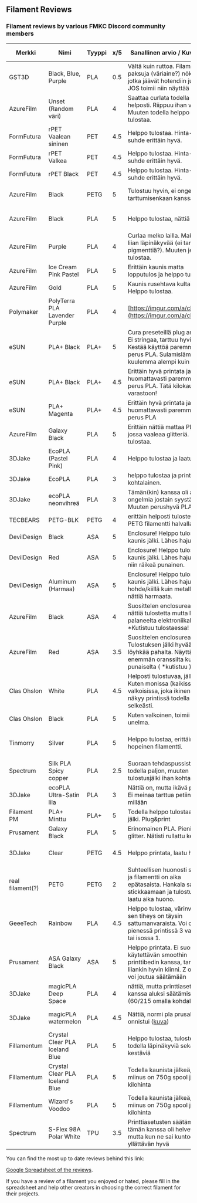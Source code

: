 ## Filament Reviews
### Filament reviews by various FMKC Discord community members

| Merkki           | Nimi                           | Tyyppi | x/5 | Sanallinen arvio / Kuvalinkki                                                                                                                      | Printteri (modaukset)                     | Printtilämmöt | Hinta \[€/kg\] | Hinta \[€/spool\] | Spool \[g\] | Linkki                                                                                                                                                                                                                                                                                                                                                                             |
| ---------------- | ------------------------------ | ------ | --- | -------------------------------------------------------------------------------------------------------------------------------------------------- | ----------------------------------------- | ------------- | -------------- | ----------------- | ----------- | ---------------------------------------------------------------------------------------------------------------------------------------------------------------------------------------------------------------------------------------------------------------------------------------------------------------------------------------------------------------------------------- |
| GST3D            | Black, Blue, Purple            | PLA    | 0.5 | Vältä kuin ruttoa. Filamentissa paksuja (väriaine?) nökäreitä jotka jäävät hotendiin jumiin. JOS toimii niin näyttää hyvältä                       | Voron V2.4                                | 200/60°C      | 11.00€         | 11.00€            | 1000 g      | [https://gst3d.eu/](https://gst3d.eu/)                                                                                                                                                                                                                                                                                                                                             |
| AzureFilm        | Unset (Random väri)            | PLA    | 4   | Saattaa curlata todella helposti. Riippuu ihan väristä. Muuten todella helppo tulostaa.                                                            | Voron V2.4                                | 200/60°C      | 13.18€         | 13.18€            | 1000 g      | [https://www.azurefilm.com/en/pla-filament-unset-1kg](https://www.azurefilm.com/en/pla-filament-unset-1kg)                                                                                                                                                                                                                                                                         |
| FormFutura       | rPET Vaalean sininen           | PET    | 4.5 | Helppo tulostaa. Hinta-laatu suhde erittäin hyvä.                                                                                                  | CR-30                                     | 215/85        | 20.00€         | 20.00€            | 1000 g      | [https://www.an-cadsolutions.fi/tuote/formfutura-reform-rpet/](https://www.an-cadsolutions.fi/tuote/formfutura-reform-rpet/)                                                                                                                                                                                                                                                       |
| FormFutura       | rPET Valkea                    | PET    | 4.5 | Helppo tulostaa. Hinta-laatu suhde erittäin hyvä.                                                                                                  | CR-30                                     | 230/85        | 20.00€         | 20.00€            | 1000 g      | [https://www.an-cadsolutions.fi/tuote/formfutura-reform-rpet/](https://www.an-cadsolutions.fi/tuote/formfutura-reform-rpet/)                                                                                                                                                                                                                                                       |
| FormFutura       | rPET Black                     | PET    | 4.5 | Helppo tulostaa. Hinta-laatu suhde erittäin hyvä.                                                                                                  | CR-30, Ender 3 V2                         | 230/80        | 20.00€         | 20.00€            | 1000 g      | [https://www.an-cadsolutions.fi/tuote/formfutura-reform-rpet/](https://www.an-cadsolutions.fi/tuote/formfutura-reform-rpet/)                                                                                                                                                                                                                                                       |
| AzureFilm        | Black                          | PETG   | 5   | Tulostuu hyvin, ei ongelmia tarttumisenkaan kanssa.                                                                                                | Artillery Sidewinder X1                   | 250/80°C      | 20.10€         | 20.10€            | 1000 g      | [https://www.azurefilm.com/en/petg-filament-black](https://www.azurefilm.com/en/petg-filament-black)                                                                                                                                                                                                                                                                               |
| AzureFilm        | Black                          | PLA    | 5   | Helppo tulostaa, nättiä jälkeä.                                                                                                                    | Artillery Sidewinder X1                   | 200/60°C      | 20.30€         | 20.30€            | 1000 g      | [https://www.azurefilm.com/en/pla-filament-black](https://www.azurefilm.com/en/pla-filament-black)                                                                                                                                                                                                                                                                                 |
| AzureFilm        | Purple                         | PLA    | 4   | Curlaa melko lailla. Makuuni liian läpinäkyvää (ei tarpeeksi pigmenttiä?). Muuten jees tulostaa.                                                   | Voron V2.4                                | 200/60°C      | 20.30€         | 20.30€            | 1000 g      | [https://www.azurefilm.com/en/pla-filament-purple](https://www.azurefilm.com/en/pla-filament-purple)                                                                                                                                                                                                                                                                               |
| AzureFilm        | Ice Cream Pink Pastel          | PLA    | 5   | Erittäin kaunis matta lopputulos ja helppo tulostaa.                                                                                               | Voron V2.4                                | 200/60°C      | 20.30€         | 20.30€            | 1000 g      | [https://www.azurefilm.com/en/pla-filament-ice-cream-pink-pastel](https://www.azurefilm.com/en/pla-filament-ice-cream-pink-pastel)                                                                                                                                                                                                                                                 |
| AzureFilm        | Gold                           | PLA    | 5   | Kaunis rusehtava kultainen. Helppo tulostaa.                                                                                                       | Voron V2.4                                | 200/60°C      | 20.30€         | 20.30€            | 1000 g      | [https://www.azurefilm.com/en/pla-filament-gold](https://www.azurefilm.com/en/pla-filament-gold)                                                                                                                                                                                                                                                                                   |
| Polymaker        | PolyTerra PLA Lavender Purple  | PLA    | 4   | [https://imgur.com/a/cB3vxvU](https://imgur.com/a/cB3vxvU)                                                                                         | Ender 3 V2 (Winski) | 210°C/60°C    | 20.79€         | 20.79€            | 1000 g      | [https://www.3djake.fi/polymaker/polyterra-pla-lavender-purple](https://www.3djake.fi/polymaker/polyterra-pla-lavender-purple)                                                                                                                                                                                                                                                     |
| eSUN             | PLA+ Black                     | PLA+   | 5   | Cura preseteillä plug and print. Ei stringaa, tarttuu hyvin. Kestää käyttöä paremmin kuin perus PLA. Sulamislämpötila kuulemma alempi kuin PLA.    | Ender 3 V2                                | 210/60 °C     | 21.00€         | 21.00€            | 1000 g      | [https://www.amazon.de/dp/B07FQDKR28](https://www.amazon.de/dp/B07FQDKR28) (huom. voucher hinta, myös 3djake)                                                                                                                                                                                                                                                                      |
| eSUN             | PLA+ Black                     | PLA+   | 4.5 | Erittäin hyvä printata ja kestää huomattavasti paremmin, kuin perus PLA. Tätä kilokaupalla varastoon!                                              | Ender 3 V2 (Winski) | 225°C/60°C    | 21.79€         | 21.79€            | 1000 g      | [https://www.3djake.fi/esun/pla-black-7](https://www.3djake.fi/esun/pla-black-7)                                                                                                                                                                                                                                                                                                   |
| eSUN             | PLA+ Magenta                   | PLA+   | 4.5 | Erittäin hyvä printata ja kestää huomattavasti paremmin, kuin perus PLA                                                                            | [Ender 3V2 (winski)]  | 225°C/60°C    | 21.79€         | 21.79€            | 1000 g      | [https://www.3djake.fi/esun/pla-magenta-3](https://www.3djake.fi/esun/pla-magenta-3)                                                                                                                                                                                                                                                                                               |
| AzureFilm        | Galaxy Black                   | PLA    | 5   | Erittäin nättiä mattaa PLA:ta jossa vaaleaa glitteriä. Helppo tulostaa.                                                                            | Voron V2.4                                | 200/60°C      | 22.40€         | 22.40€            | 1000 g      | [https://www.azurefilm.com/en/pla-filament-galaxy-black](https://www.azurefilm.com/en/pla-filament-galaxy-black)                                                                                                                                                                                                                                                                   |
| 3DJake           | EcoPLA (Pastel Pink)           | PLA    | 4   | Helppo tulostaa ja laatu hyvä                                                                                                                      | CR-10S                                    | 200°C/60°C    | 22.89€         | 22.89€            | 1000 g      | [https://www.3djake.fi/3djake/ecopla-pastel-pink?sai=3833](https://www.3djake.fi/3djake/ecopla-pastel-pink?sai=3833)                                                                                                                                                                                                                                                               |
| 3DJake           | EcoPLA                         | PLA    | 3   | helppo tulostaa ja printin laatu kohtalainen.                                                                                                      | Ender 3 V2 (Winski) | 205°C/60°C    | 22.89€         | 22.89€            | 1000 g      | [https://www.3djake.fi/3djake/ecopla-musta](https://www.3djake.fi/3djake/ecopla-musta)                                                                                                                                                                                                                                                                                             |
| 3DJake           | ecoPLA neonvihreä              | PLA    | 3   | Tämän(kin) kanssa oli aluksi ongelmia jostain syystä. Muuten perushyvä PLA.                                                                        | Ender 3 V2 (Winski) | 210°C/60°C    | 22.89€         | 10.39€            | 450 g       | [https://www.3djake.fi/3djake/ecopla-neonvihreae](https://www.3djake.fi/3djake/ecopla-neonvihreae)                                                                                                                                                                                                                                                                                 |
| TECBEARS         | PETG-BLK                       | PETG   | 4   | erittäin helposti tulostettava PETG filamentti halvalla                                                                                            | Ender 3 V2 (Winski) | 220°C/60°C    | 22.99€         | 22.99€            | 1000 g      | [https://www.amazon.de/-/en/gp/product/B0817YBS1S](https://www.amazon.de/-/en/gp/product/B0817YBS1S)                                                                                                                                                                                                                                                                               |
| DevilDesign      | Black                          | ASA    | 5   | Enclosure! Helppo tulostaa, kaunis jälki. Lähes hajuton.                                                                                           | Voron V2.4                                | 240/110°C     | 23.89€         | 23.89€            | 1000 g      | [https://kauppa.sintosen.com/product/313/asa---musta-175mm1kg](https://kauppa.sintosen.com/product/313/asa---musta-175mm1kg)                                                                                                                                                                                                                                                       |
| DevilDesign      | Red                            | ASA    | 5   | Enclosure! Helppo tulostaa, kaunis jälki. Lähes hajuton. Ei niin räikeä punainen.                                                                  | Voron V2.4                                | 240/110°C     | 23.89€         | 23.89€            | 1000 g      | [https://kauppa.sintosen.com/product/308/asa---punainen-175mm1kg](https://kauppa.sintosen.com/product/308/asa---punainen-175mm1kg)                                                                                                                                                                                                                                                 |
| DevilDesign      | Aluminum (Harmaa)              | ASA    | 5   | Enclosure! Helppo tulostaa, kaunis jälki. Lähes hajuton. Ei hohde/kiillä kuin metalli mutta nättiä harmaata.                                       | Voron V2.4                                | 240/110°C     | 23.89€         | 23.89€            | 1000 g      | [https://kauppa.sintosen.com/product/311/asa---alumiini-175mm1kg](https://kauppa.sintosen.com/product/311/asa---alumiini-175mm1kg)                                                                                                                                                                                                                                                 |
| AzureFilm        | Black                          | ASA    | 4   | Suosittelen enclosurea. Todella nättiä tulostetta mutta löyhkää palaneelta elektroniikalta. ( \*Kutistuu tulostaessa! )                            | Voron V2.4                                | 240/110°C     | 24.36€         | 24.36€            | 1000 g      | [https://www.azurefilm.com/en/asa-filament-black](https://www.azurefilm.com/en/asa-filament-black)                                                                                                                                                                                                                                                                                 |
| AzureFilm        | Red                            | ASA    | 3.5 | Suosittelen enclosurea. Tulostuksen jälki hyvää, löyhkää pahalta. Näyttää enemmän oranssilta kuin punaiselta ( \*kutistuu )                        | Voron V2.4                                | 240/110°C     | 24.36€         | 24.36€            | 1000 g      | [https://www.azurefilm.com/en/asa-filament-red](https://www.azurefilm.com/en/asa-filament-red)                                                                                                                                                                                                                                                                                     |
| Clas Ohslon      | White                          | PLA    | 4.5 | Helposti tulostuvaa, jälki jees. Kuten monissa (kaikissa?) valkoisissa, joka ikinen virhe näkyy printissä todella selkeästi.                       | Voron V2.4                                | 200/60°C      | 24.95€         | 24.95€            | 1000 g      | [https://www.clasohlson.com/fi/p/38-7986-2](https://www.clasohlson.com/fi/p/38-7986-2)                                                                                                                                                                                                                                                                                             |
| Clas Ohslon      | Black                          | PLA    | 5   | Kuten valkoinen, toimii kuin unelma.                                                                                                               | Voron V2.4                                | 200/60°C      | 24.95€         | 24.95€            | 1000 g      | [https://www.clasohlson.com/fi/PLA-muovi-Universal-3D-tulostimeen-Clas-Ohlson/p/Pr387986007](https://www.clasohlson.com/fi/PLA-muovi-Universal-3D-tulostimeen-Clas-Ohlson/p/Pr387986007)                                                                                                                                                                                           |
| Tinmorry         | Silver                         | PLA    | 5   | Helppo tulostaa, erittäin komia hopeinen filamentti.                                                                                               | Artillery Sidewinder X1                   | 200/60°C      | 24.99€         | 24.99€            | 1000 g      | [https://www.amazon.de/Filament-TINMORRY-Printing-Materials-Spool/dp/B08DFZQTZS](https://www.amazon.de/Filament-TINMORRY-Printing-Materials-Spool/dp/B08DFZQTZS/ref=sr_1_1_sspa?crid=2USEEQDQNTOUG&keywords=tinmorry%2Bpla&qid=1665637563&qu=eyJxc2MiOiIzLjc3IiwicXNhIjoiMy40MiIsInFzcCI6IjMuMzAifQ%3D%3D&sprefix=tinmorry%2Bpla%2Caps%2C96&sr=8-1-spons&smid=A3J4BGNXZ03AA1&th=1) |
| Spectrum         | Silk PLA Spicy copper          | PLA    | 2.5 | Suoraan tehdaspussista poksui todella paljon, muuten tulostusjälki ihan kohtalaista.                                                               | Ender 3 Pro                               | 210/65        | 25.99€         | 25.99€            | 1000 g      | [https://www.3djake.fi/spectrum/silk-pla-spicy-copper?sai=9845](https://www.3djake.fi/spectrum/silk-pla-spicy-copper?sai=9845)                                                                                                                                                                                                                                                     |
| 3DJake           | ecoPLA Ultra-Satin lila        | PLA    | 3   | Nättiä on, mutta ikävä printata. Ei meinaa tarttua petiin sitten millään                                                                           | Ender 3 V2 (Winski) | 215°C/75°C    | 25.99€         | 25.99€            | 1000 g      | [https://www.3djake.fi/3djake/ecopla-ultra-satin-lila?](https://www.3djake.fi/3djake/ecopla-ultra-satin-lila?)                                                                                                                                                                                                                                                                     |
| Filament PM      | PLA+ Minttu                    | PLA+   | 5   | Todella helppo tulostaa ja hyvä jälki. Plug&print                                                                                                  | Prusa Mini+                               | 195/50        | 26.90€         | 26.90€            | 1000 g      | [https://kauppa.sintosen.com/product/57/pla---minttu-175-mm-1-kg](https://kauppa.sintosen.com/product/57/pla---minttu-175-mm-1-kg)                                                                                                                                                                                                                                                 |
| Prusament        | Galaxy Black                   | PLA    | 5   | Erinomainen PLA. Pieni kiva glitter. Nätisti rullattu kela                                                                                         | Prusa i3 MK2.5S                           | 215°C/60°C    | 29.99€         | 29.99€            | 1000 g      | [https://www.prusa3d.com/product/prusament-pla-prusa-galaxy-black-1kg/](https://www.prusa3d.com/product/prusament-pla-prusa-galaxy-black-1kg/)                                                                                                                                                                                                                                     |
| 3DJake           | Clear                          | PETG   | 4.5 | Helppo printata, laatu hyvä                                                                                                                        | Prusa i3 MK3.5S MMU2.5S                   | 230°C/85°C    | 31.19€         | 31.19€            | 1000 g      | [https://www.3djake.fi/3djake/laepinaekyvae-petg?sai=3405](https://www.3djake.fi/3djake/laepinaekyvae-petg?sai=3405)                                                                                                                                                                                                                                                               |
| real filament(?) | PETG                           | PETG   | 2   | Suhteellisen huonosti spoolattu ja filamentti on aika epätasaista. Hankala saada stickkaamaan ja tulostuksen laatu aika huono.                     | CR-30                                     | 225-245/70-80 | 32.00€         | 32.00€            | 1000 g      | [https://www.an-cadsolutions.fi/tuote/3d-tulostusnauha-petg-valkoinen/](https://www.an-cadsolutions.fi/tuote/3d-tulostusnauha-petg-valkoinen/)                                                                                                                                                                                                                                     |
| GeeeTech         | Rainbow                        | PLA    | 4.5 | Helppo tulostaa, värinvaihto ja sen tiheys on täysin sattumanvaraista. Voi olla pienessä printissä 3 vaihdosta tai isossa 1.                       | Artillery Sidewinder X1                   | 200/60°C      | 33.99€         | 33.99€            | 1000 g      | [https://www.amazon.de/-/en/gp/product/B07PQS2HN8](https://www.amazon.de/-/en/gp/product/B07PQS2HN8/ref=ppx_yo_dt_b_asin_title_o00_s01?ie=UTF8&psc=1)                                                                                                                                                                                                                              |
| Prusament        | ASA Galaxy Black               | ASA    | 5   | Helppo printata. Ei suositella käytettävän smoothin printtibedin kanssa, tarttuu liiankin hyvin kiinni. Z offsettia voi joutua säätämään           | Prusa i3 MK2.5S                           |               | 35.28€         | 29.99€            | 850 g       | [https://www.prusa3d.com/product/prusament-asa-prusa-galaxy-black-850g/](https://www.prusa3d.com/product/prusament-asa-prusa-galaxy-black-850g/)                                                                                                                                                                                                                                   |
| 3DJake           | magicPLA Deep Space            | PLA    | 4   | nättiä, mutta printtiasetusten kanssa aluksi säätämistä (60/215 omalla kohdalla)                                                                   | Ender 3 V2 (Winski) | 220°C/65°C    | 36.39€         | 36.39€            | 1000 g      | [https://www.3djake.fi/3djake/magicpla-deep-space?sai=11625](https://www.3djake.fi/3djake/magicpla-deep-space?sai=11625)                                                                                                                                                                                                                                                           |
| 3DJake           | magicPLA watermelon            | PLA    | 4.5 | Nättiä, normi pla prusalla onnistui ([kuva](https://cdn.discordapp.com/attachments/467707000348999681/984826772833058846/IMG_20220610_172829.jpg)) | Prusa i3 MK2.5S+ (tutlab)                 | 215/60        | 36.39€         | 36.39€            | 1000 g      | [https://www.3djake.com/3djake/magicpla-watermelon](https://www.3djake.com/3djake/magicpla-watermelon)                                                                                                                                                                                                                                                                             |
| Fillamentum      | Crystal Clear PLA Iceland Blue | PLA    | 5   | Helppo tulostaa, tulosteet todella läpinäkyviä sekä kestäviä                                                                                       | Ender 3 Pro                               | 225/65        | 36.65€         | 27.49€            | 750 g       | [https://www.3djake.fi/fillamentum/pla-crystal-clear-iceland-blue?sai=2687](https://www.3djake.fi/fillamentum/pla-crystal-clear-iceland-blue?sai=2687)                                                                                                                                                                                                                             |
| Fillamentum      | Crystal Clear PLA Iceland Blue | PLA    | 5   | Todella kaunista jälkeä, ainoa miinus on 750g spool ja kallis kilohinta                                                                            | Ender 3 V2 (Winski) | 210°C/60°C    | 36.65€         | 27.48€            | 750 g       | [https://www.3djake.fi/fillamentum/pla-crystal-clear-iceland-blue](https://www.3djake.fi/fillamentum/pla-crystal-clear-iceland-blue?sai=2687)                                                                                                                                                                                                                                      |
| Fillamentum      | Wizard's Voodoo                | PLA    | 5   | Todella kaunista jälkeä, ainoa miinus on 750g spool ja kallis kilohinta                                                                            | Ender 3 V2 (Winski) | 210°C/60°C    | 44.39€         | 33.29€            | 750 g       | [https://www.3djake.fi/fillamentum/pla-extrafill-wizards-voodoo](https://www.3djake.fi/fillamentum/pla-extrafill-wizards-voodoo)                                                                                                                                                                                                                                                   |
| Spectrum         | S-Flex 98A Polar White         | TPU    | 3.5 | Printtiasetusten säätäminen tämän kanssa oli helvettiä, mutta kun ne sai kuntoon yllättävän hyvä                                                   | Ender 3 V2 (Winski) | 215°C/60°C    | 87.16€         | 21.79€            | 250 g       | [https://www.3djake.fi/spectrum/s-flex-98a-polar-white](https://www.3djake.fi/spectrum/s-flex-98a-polar-white)                                                                                                                                                                                                                                                                     |

You can find the most up to date reviews behind this link:

 [Google Spreadsheet of the reviews](https://docs.google.com/spreadsheets/d/1SO38prOpiKOQrhmxesxcKNFO30ppJTffPkc3RZ1muKw). 

If you have a review of a filament you enjoyed or hated, please fill in the spreadsheet and help other creators in choosing the correct filament for their projects.
